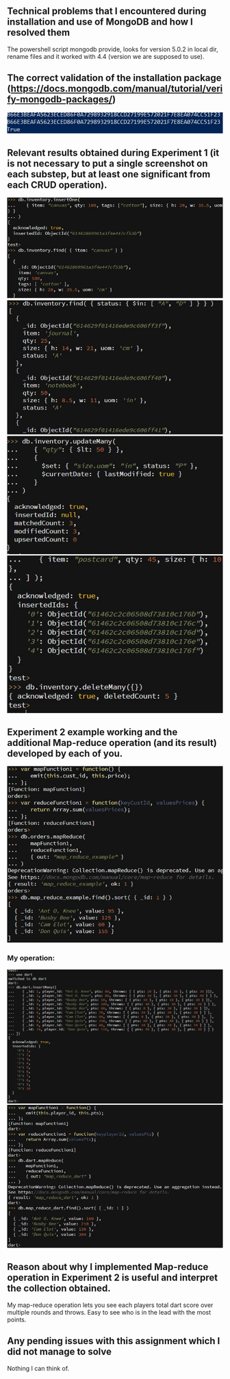 ## Technical problems that I encountered during installation and use of MongoDB and how I resolved them
The powershell script mongodb provide, looks for version 5.0.2 in local dir, rename files and it worked with 4.4 (version we are supposed to use).

## The correct validation of the installation package (https://docs.mongodb.com/manual/tutorial/verify-mongodb-packages/)
![sha256verification](/images/installverify.JPG)

## Relevant results obtained during Experiment 1 (it is not necessary to put a single screenshot on each substep, but at least one significant from each CRUD operation).
![insert](/images/insert.JPG)
![query](/images/query.JPG)
![update](/images/update.JPG)
![delete](/images/delete.JPG)

## Experiment 2 example working and the additional Map-reduce operation (and its result) developed by each of you.
![mapreduce](/images/mapreduce1.JPG)
### My operation:
![map_reduce_dart_points](/images/mapreducedart1.JPG)
![map_reduce_dart_points](/images/mapreducedart2.JPG)

## Reason about why I implemented Map-reduce operation in Experiment 2 is useful and interpret the collection obtained.
My map-reduce operation lets you see each players total dart score over multiple rounds and throws.
Easy to see who is in the lead with the most points.

## Any pending issues with this assignment which I did not manage to solve
Nothing I can think of.

